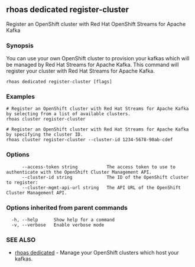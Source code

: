 ## rhoas dedicated register-cluster

Register an OpenShift cluster with Red Hat OpenShift Streams for Apache Kafka

### Synopsis

You can use your own OpenShift cluster to provision your kafkas which will be managed by Red Hat Streams for Apache Kafka.
This command will register your cluster with Red Hat Streams for Apache Kafka.


```
rhoas dedicated register-cluster [flags]
```

### Examples

```
# Register an OpenShift cluster with Red Hat Streams for Apache Kafka by selecting from a list of available clusters.
rhoas cluster register-cluster

# Register an OpenShift cluster with Red Hat Streams for Apache Kafka by specifying the cluster ID.
rhoas cluster register-cluster --cluster-id 1234-5678-90ab-cdef

```

### Options

```
      --access-token string           The access token to use to authenticate with the OpenShift Cluster Management API.
      --cluster-id string             The ID of the OpenShift cluster to register:
      --cluster-mgmt-api-url string   The API URL of the OpenShift Cluster Management API.
```

### Options inherited from parent commands

```
  -h, --help      Show help for a command
  -v, --verbose   Enable verbose mode
```

### SEE ALSO

* [rhoas dedicated](rhoas_dedicated.md)	 - Manage your OpenShift clusters which host your kafkas.

